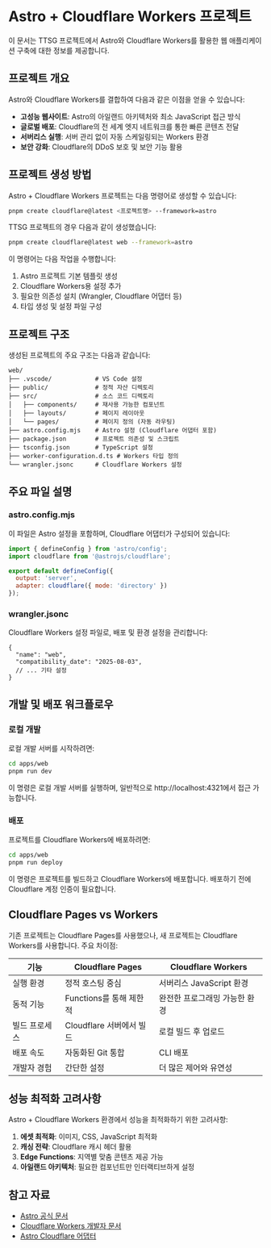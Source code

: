 # Astro + Cloudflare Workers 프로젝트

이 문서는 TTSG 프로젝트에서 Astro와 Cloudflare Workers를 활용한 웹 애플리케이션 구축에 대한 정보를 제공합니다.

## 프로젝트 개요

Astro와 Cloudflare Workers를 결합하여 다음과 같은 이점을 얻을 수 있습니다:

- **고성능 웹사이트**: Astro의 아일랜드 아키텍처와 최소 JavaScript 접근 방식
- **글로벌 배포**: Cloudflare의 전 세계 엣지 네트워크를 통한 빠른 콘텐츠 전달
- **서버리스 실행**: 서버 관리 없이 자동 스케일링되는 Workers 환경
- **보안 강화**: Cloudflare의 DDoS 보호 및 보안 기능 활용

## 프로젝트 생성 방법

Astro + Cloudflare Workers 프로젝트는 다음 명령어로 생성할 수 있습니다:

```bash
pnpm create cloudflare@latest <프로젝트명> --framework=astro
```

TTSG 프로젝트의 경우 다음과 같이 생성했습니다:

```bash
pnpm create cloudflare@latest web --framework=astro
```

이 명령어는 다음 작업을 수행합니다:
1. Astro 프로젝트 기본 템플릿 생성
2. Cloudflare Workers용 설정 추가
3. 필요한 의존성 설치 (Wrangler, Cloudflare 어댑터 등)
4. 타입 생성 및 설정 파일 구성

## 프로젝트 구조

생성된 프로젝트의 주요 구조는 다음과 같습니다:

```
web/
├── .vscode/            # VS Code 설정
├── public/             # 정적 자산 디렉토리
├── src/                # 소스 코드 디렉토리
│   ├── components/     # 재사용 가능한 컴포넌트
│   ├── layouts/        # 페이지 레이아웃
│   └── pages/          # 페이지 정의 (자동 라우팅)
├── astro.config.mjs    # Astro 설정 (Cloudflare 어댑터 포함)
├── package.json        # 프로젝트 의존성 및 스크립트
├── tsconfig.json       # TypeScript 설정
├── worker-configuration.d.ts # Workers 타입 정의
└── wrangler.jsonc      # Cloudflare Workers 설정
```

## 주요 파일 설명

### astro.config.mjs

이 파일은 Astro 설정을 포함하며, Cloudflare 어댑터가 구성되어 있습니다:

```javascript
import { defineConfig } from 'astro/config';
import cloudflare from '@astrojs/cloudflare';

export default defineConfig({
  output: 'server',
  adapter: cloudflare({ mode: 'directory' })
});
```

### wrangler.jsonc

Cloudflare Workers 설정 파일로, 배포 및 환경 설정을 관리합니다:

```jsonc
{
  "name": "web",
  "compatibility_date": "2025-08-03",
  // ... 기타 설정
}
```

## 개발 및 배포 워크플로우

### 로컬 개발

로컬 개발 서버를 시작하려면:

```bash
cd apps/web
pnpm run dev
```

이 명령은 로컬 개발 서버를 실행하며, 일반적으로 http://localhost:4321에서 접근 가능합니다.

### 배포

프로젝트를 Cloudflare Workers에 배포하려면:

```bash
cd apps/web
pnpm run deploy
```

이 명령은 프로젝트를 빌드하고 Cloudflare Workers에 배포합니다. 배포하기 전에 Cloudflare 계정 인증이 필요합니다.

## Cloudflare Pages vs Workers

기존 프로젝트는 Cloudflare Pages를 사용했으나, 새 프로젝트는 Cloudflare Workers를 사용합니다. 주요 차이점:

| 기능 | Cloudflare Pages | Cloudflare Workers |
|------|-----------------|-------------------|
| 실행 환경 | 정적 호스팅 중심 | 서버리스 JavaScript 환경 |
| 동적 기능 | Functions를 통해 제한적 | 완전한 프로그래밍 가능한 환경 |
| 빌드 프로세스 | Cloudflare 서버에서 빌드 | 로컬 빌드 후 업로드 |
| 배포 속도 | 자동화된 Git 통합 | CLI 배포 |
| 개발자 경험 | 간단한 설정 | 더 많은 제어와 유연성 |

## 성능 최적화 고려사항

Astro + Cloudflare Workers 환경에서 성능을 최적화하기 위한 고려사항:

1. **에셋 최적화**: 이미지, CSS, JavaScript 최적화
2. **캐싱 전략**: Cloudflare 캐시 헤더 활용
3. **Edge Functions**: 지역별 맞춤 콘텐츠 제공 가능
4. **아일랜드 아키텍처**: 필요한 컴포넌트만 인터랙티브하게 설정

## 참고 자료

- [Astro 공식 문서](https://docs.astro.build)
- [Cloudflare Workers 개발자 문서](https://developers.cloudflare.com/workers/)
- [Astro Cloudflare 어댑터](https://docs.astro.build/en/guides/integrations-guide/cloudflare/)
